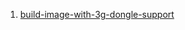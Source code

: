  1. [build-image-with-3g-dongle-support](https://openwrt.org/docs/guide-developer/build-image-with-3g-dongle-support)
